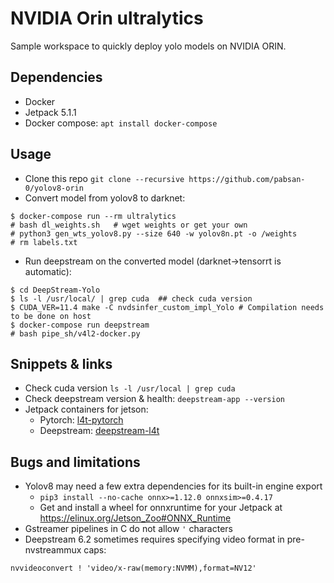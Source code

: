 # NVIDIA Orin ultralytics

Sample workspace to quickly deploy yolo models on NVIDIA ORIN.

## Dependencies

- Docker
- Jetpack 5.1.1
- Docker compose: `apt install docker-compose`

## Usage

- Clone this repo `git clone --recursive https://github.com/pabsan-0/yolov8-orin`
- Convert model from yolov8 to darknet: 
```
$ docker-compose run --rm ultralytics
# bash dl_weights.sh   # wget weights or get your own
# python3 gen_wts_yolov8.py --size 640 -w yolov8n.pt -o /weights
# rm labels.txt
```
- Run deepstream on the converted model (darknet->tensorrt is automatic):
```
$ cd DeepStream-Yolo
$ ls -l /usr/local/ | grep cuda  ## check cuda version
$ CUDA_VER=11.4 make -C nvdsinfer_custom_impl_Yolo # Compilation needs to be done on host
$ docker-compose run deepstream 
# bash pipe_sh/v4l2-docker.py  
```

  
## Snippets & links

- Check cuda version `ls -l /usr/local | grep cuda`
- Check deepstream version & health: `deepstream-app --version`
- Jetpack containers for jetson:
    - Pytorch: [l4t-pytorch](https://catalog.ngc.nvidia.com/orgs/nvidia/containers/l4t-pytorch/tags)
    - Deepstream: [deepstream-l4t](https://catalog.ngc.nvidia.com/orgs/nvidia/containers/deepstream-l4t/tags)



## Bugs and limitations

- Yolov8 may need a few extra dependencies for its built-in engine export 
    - `pip3 install --no-cache onnx>=1.12.0 onnxsim>=0.4.17 `
    - Get and install a wheel for onnxruntime for your Jetpack at https://elinux.org/Jetson_Zoo#ONNX_Runtime
- Gstreamer pipelines in C do not allow `'` characters
- Deepstream 6.2 sometimes requires specifying video format in pre-nvstreammux caps:
```
nvvideoconvert ! 'video/x-raw(memory:NVMM),format=NV12'
```

